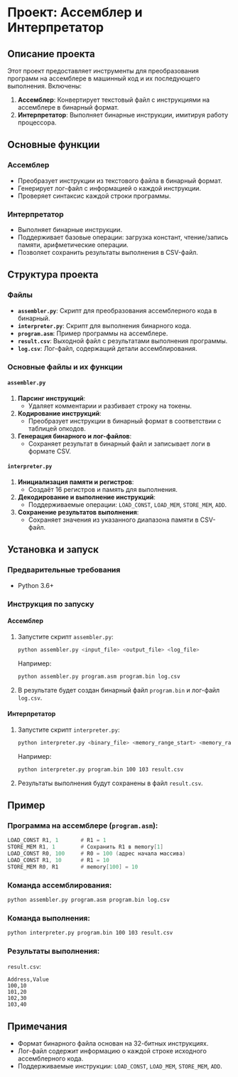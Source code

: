 # Проект: Ассемблер и Интерпретатор

## Описание проекта
Этот проект предоставляет инструменты для преобразования программ на ассемблере в машинный код и их последующего выполнения. Включены:
1. **Ассемблер**: Конвертирует текстовый файл с инструкциями на ассемблере в бинарный формат.
2. **Интерпретатор**: Выполняет бинарные инструкции, имитируя работу процессора.

## Основные функции
### Ассемблер
- Преобразует инструкции из текстового файла в бинарный формат.
- Генерирует лог-файл с информацией о каждой инструкции.
- Проверяет синтаксис каждой строки программы.

### Интерпретатор
- Выполняет бинарные инструкции.
- Поддерживает базовые операции: загрузка констант, чтение/запись памяти, арифметические операции.
- Позволяет сохранить результаты выполнения в CSV-файл.

## Структура проекта

### Файлы
- **`assembler.py`**: Скрипт для преобразования ассемблерного кода в бинарный.
- **`interpreter.py`**: Скрипт для выполнения бинарного кода.
- **`program.asm`**: Пример программы на ассемблере.
- **`result.csv`**: Выходной файл с результатами выполнения программы.
- **`log.csv`**: Лог-файл, содержащий детали ассемблирования.

### Основные файлы и их функции
#### `assembler.py`
1. **Парсинг инструкций**:
   - Удаляет комментарии и разбивает строку на токены.
2. **Кодирование инструкций**:
   - Преобразует инструкции в бинарный формат в соответствии с таблицей опкодов.
3. **Генерация бинарного и лог-файлов**:
   - Сохраняет результат в бинарный файл и записывает логи в формате CSV.

#### `interpreter.py`
1. **Инициализация памяти и регистров**:
   - Создаёт 16 регистров и память для выполнения.
2. **Декодирование и выполнение инструкций**:
   - Поддерживаемые операции: `LOAD_CONST`, `LOAD_MEM`, `STORE_MEM`, `ADD`.
3. **Сохранение результатов выполнения**:
   - Сохраняет значения из указанного диапазона памяти в CSV-файл.

## Установка и запуск

### Предварительные требования
- Python 3.6+

### Инструкция по запуску
#### Ассемблер
1. Запустите скрипт `assembler.py`:
   ```bash
   python assembler.py <input_file> <output_file> <log_file>
   ```
   Например:
   ```bash
   python assembler.py program.asm program.bin log.csv
   ```
2. В результате будет создан бинарный файл `program.bin` и лог-файл `log.csv`.

#### Интерпретатор
1. Запустите скрипт `interpreter.py`:
   ```bash
   python interpreter.py <binary_file> <memory_range_start> <memory_range_end> <result_file>
   ```
   Например:
   ```bash
   python interpreter.py program.bin 100 103 result.csv
   ```
2. Результаты выполнения будут сохранены в файл `result.csv`.

## Пример
### Программа на ассемблере (`program.asm`):
```asm
LOAD_CONST R1, 1       # R1 = 1
STORE_MEM R1, 1        # Сохранить R1 в memory[1]
LOAD_CONST R0, 100     # R0 = 100 (адрес начала массива)
LOAD_CONST R1, 10      # R1 = 10
STORE_MEM R0, R1       # memory[100] = 10
```

### Команда ассемблирования:
```bash
python assembler.py program.asm program.bin log.csv
```

### Команда выполнения:
```bash
python interpreter.py program.bin 100 103 result.csv
```

### Результаты выполнения:
`result.csv`:
```csv
Address,Value
100,10
101,20
102,30
103,40
```

## Примечания
- Формат бинарного файла основан на 32-битных инструкциях.
- Лог-файл содержит информацию о каждой строке исходного ассемблерного кода.
- Поддерживаемые инструкции: `LOAD_CONST`, `LOAD_MEM`, `STORE_MEM`, `ADD`.
